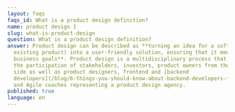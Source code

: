 ```yaml
---
layout: faqs
faqs_id: What is a product design definition?
name: product design 1
slug: what-is-product-design
question: What is a product design definition?
answer: Product design can be described as **turning an idea for a software (or
  existing product) into a user-friendly solution, ensuring that it meets all
  business goals**. Product design is a multidisciplinary process that involves
  the participation of stakeholders, investors, product owners from the client
  side as well as product designers, frontend and [backend
  developers](/blog/6-things-you-should-know-about-backend-developers-from-poland),
  and Agile coaches representing a product design agency.
published: true
language: en
---
```

